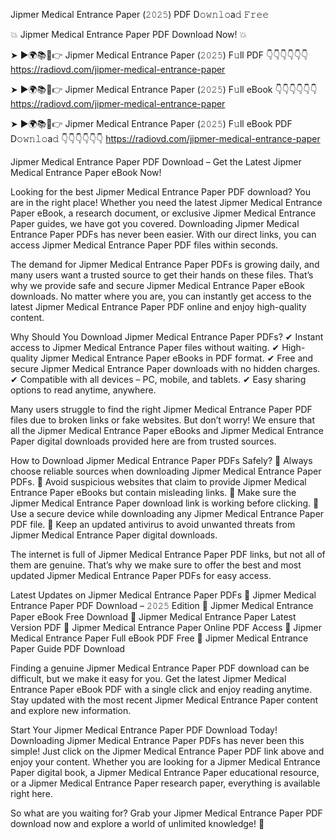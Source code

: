 Jipmer Medical Entrance Paper (𝟸𝟶𝟸𝟻) PDF D𝚘𝚠𝚗𝚕𝚘a𝚍 𝙵𝚛𝚎𝚎

💥 Jipmer Medical Entrance Paper PDF Download Now! 💥

➤ ►🌍📚📱👉 Jipmer Medical Entrance Paper (𝟸𝟶𝟸𝟻) F𝚞ll PDF 👇👇👇👇👇👇
https://radiovd.com/jipmer-medical-entrance-paper

➤ ►🌍📚📱👉 Jipmer Medical Entrance Paper (𝟸𝟶𝟸𝟻) F𝚞ll eBook 👇👇👇👇👇👇
https://radiovd.com/jipmer-medical-entrance-paper

➤ ►🌍📚📱👉 Jipmer Medical Entrance Paper (𝟸𝟶𝟸𝟻) F𝚞ll eBook PDF D𝚘𝚠𝚗𝚕𝚘a𝚍 👇👇👇👇👇👇
https://radiovd.com/jipmer-medical-entrance-paper

Jipmer Medical Entrance Paper PDF Download – Get the Latest Jipmer Medical Entrance Paper eBook Now!

Looking for the best Jipmer Medical Entrance Paper PDF download? You are in the right place! Whether you need the latest Jipmer Medical Entrance Paper eBook, a research document, or exclusive Jipmer Medical Entrance Paper guides, we have got you covered. Downloading Jipmer Medical Entrance Paper PDFs has never been easier. With our direct links, you can access Jipmer Medical Entrance Paper PDF files within seconds.

The demand for Jipmer Medical Entrance Paper PDFs is growing daily, and many users want a trusted source to get their hands on these files. That’s why we provide safe and secure Jipmer Medical Entrance Paper eBook downloads. No matter where you are, you can instantly get access to the latest Jipmer Medical Entrance Paper PDF online and enjoy high-quality content.

Why Should You Download Jipmer Medical Entrance Paper PDFs?
✔ Instant access to Jipmer Medical Entrance Paper files without waiting.
✔ High-quality Jipmer Medical Entrance Paper eBooks in PDF format.
✔ Free and secure Jipmer Medical Entrance Paper downloads with no hidden charges.
✔ Compatible with all devices – PC, mobile, and tablets.
✔ Easy sharing options to read anytime, anywhere.

Many users struggle to find the right Jipmer Medical Entrance Paper PDF files due to broken links or fake websites. But don’t worry! We ensure that all the Jipmer Medical Entrance Paper eBooks and Jipmer Medical Entrance Paper digital downloads provided here are from trusted sources.

How to Download Jipmer Medical Entrance Paper PDFs Safely?
📌 Always choose reliable sources when downloading Jipmer Medical Entrance Paper PDFs.
📌 Avoid suspicious websites that claim to provide Jipmer Medical Entrance Paper eBooks but contain misleading links.
📌 Make sure the Jipmer Medical Entrance Paper download link is working before clicking.
📌 Use a secure device while downloading any Jipmer Medical Entrance Paper PDF file.
📌 Keep an updated antivirus to avoid unwanted threats from Jipmer Medical Entrance Paper digital downloads.

The internet is full of Jipmer Medical Entrance Paper PDF links, but not all of them are genuine. That’s why we make sure to offer the best and most updated Jipmer Medical Entrance Paper PDFs for easy access.

Latest Updates on Jipmer Medical Entrance Paper PDFs
🔹 Jipmer Medical Entrance Paper PDF Download – 𝟸𝟶𝟸𝟻 Edition
🔹 Jipmer Medical Entrance Paper eBook Free Download
🔹 Jipmer Medical Entrance Paper Latest Version PDF
🔹 Jipmer Medical Entrance Paper Online PDF Access
🔹 Jipmer Medical Entrance Paper Full eBook PDF Free
🔹 Jipmer Medical Entrance Paper Guide PDF Download

Finding a genuine Jipmer Medical Entrance Paper PDF download can be difficult, but we make it easy for you. Get the latest Jipmer Medical Entrance Paper eBook PDF with a single click and enjoy reading anytime. Stay updated with the most recent Jipmer Medical Entrance Paper content and explore new information.

Start Your Jipmer Medical Entrance Paper PDF Download Today!
Downloading Jipmer Medical Entrance Paper PDFs has never been this simple! Just click on the Jipmer Medical Entrance Paper PDF link above and enjoy your content. Whether you are looking for a Jipmer Medical Entrance Paper digital book, a Jipmer Medical Entrance Paper educational resource, or a Jipmer Medical Entrance Paper research paper, everything is available right here.

So what are you waiting for? Grab your Jipmer Medical Entrance Paper PDF download now and explore a world of unlimited knowledge! 🚀